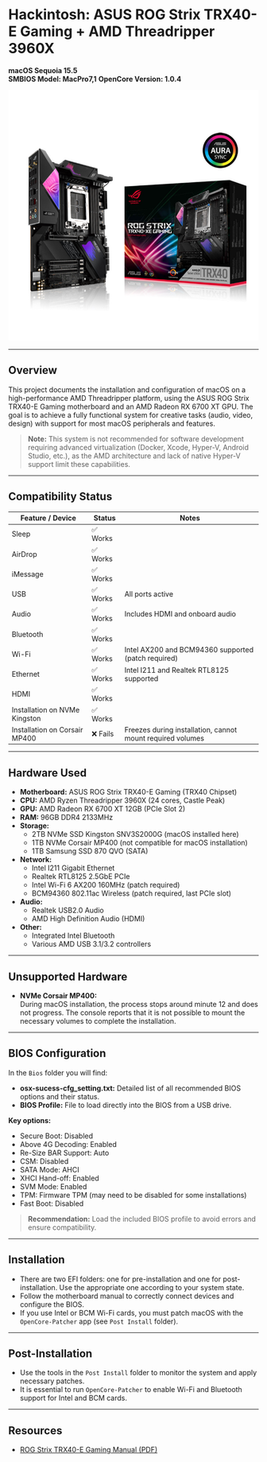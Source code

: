 # Hackintosh: ASUS ROG Strix TRX40-E Gaming + AMD Threadripper 3960X

**macOS Sequoia 15.5**  
**SMBIOS Model: MacPro7,1**
**OpenCore Version: 1.0.4**

![Motherboard](Images/presentation.jpg)

---

## Overview

This project documents the installation and configuration of macOS on a high-performance AMD Threadripper platform, using the ASUS ROG Strix TRX40-E Gaming motherboard and an AMD Radeon RX 6700 XT GPU. The goal is to achieve a fully functional system for creative tasks (audio, video, design) with support for most macOS peripherals and features.

> **Note:** This system is not recommended for software development requiring advanced virtualization (Docker, Xcode, Hyper-V, Android Studio, etc.), as the AMD architecture and lack of native Hyper-V support limit these capabilities.

---

## Compatibility Status

| Feature / Device              | Status      | Notes                                                        |
|------------------------------|-------------|--------------------------------------------------------------|
| Sleep                        | ✅ Works    |                                                              |
| AirDrop                      | ✅ Works    |                                                              |
| iMessage                     | ✅ Works    |                                                              |
| USB                          | ✅ Works    | All ports active                                             |
| Audio                        | ✅ Works    | Includes HDMI and onboard audio                              |
| Bluetooth                    | ✅ Works    |                                                              |
| Wi-Fi                        | ✅ Works    | Intel AX200 and BCM94360 supported (patch required)          |
| Ethernet                     | ✅ Works    | Intel I211 and Realtek RTL8125 supported                     |
| HDMI                         | ✅ Works    |                                                              |
| Installation on NVMe Kingston| ✅ Works    |                                                              |
| Installation on Corsair MP400| ❌ Fails    | Freezes during installation, cannot mount required volumes    |

---

## Hardware Used

- **Motherboard:** ASUS ROG Strix TRX40-E Gaming (TRX40 Chipset)
- **CPU:** AMD Ryzen Threadripper 3960X (24 cores, Castle Peak)
- **GPU:** AMD Radeon RX 6700 XT 12GB (PCIe Slot 2)
- **RAM:** 96GB DDR4 2133MHz
- **Storage:**  
  - 2TB NVMe SSD Kingston SNV3S2000G (macOS installed here)
  - 1TB NVMe Corsair MP400 (not compatible for macOS installation)
  - 1TB Samsung SSD 870 QVO (SATA)
- **Network:**  
  - Intel I211 Gigabit Ethernet  
  - Realtek RTL8125 2.5GbE PCIe  
  - Intel Wi-Fi 6 AX200 160MHz (patch required)  
  - BCM94360 802.11ac Wireless (patch required, last PCIe slot)
- **Audio:**  
  - Realtek USB2.0 Audio  
  - AMD High Definition Audio (HDMI)
- **Other:**  
  - Integrated Intel Bluetooth  
  - Various AMD USB 3.1/3.2 controllers

---

## Unsupported Hardware

- **NVMe Corsair MP400:**  
  During macOS installation, the process stops around minute 12 and does not progress. The console reports that it is not possible to mount the necessary volumes to complete the installation.

---

## BIOS Configuration

In the `Bios` folder you will find:
- **osx-sucess-cfg_setting.txt:** Detailed list of all recommended BIOS options and their status.
- **BIOS Profile:** File to load directly into the BIOS from a USB drive.

**Key options:**
- Secure Boot: Disabled
- Above 4G Decoding: Enabled
- Re-Size BAR Support: Auto
- CSM: Disabled
- SATA Mode: AHCI
- XHCI Hand-off: Enabled
- SVM Mode: Enabled
- TPM: Firmware TPM (may need to be disabled for some installations)
- Fast Boot: Disabled

> **Recommendation:** Load the included BIOS profile to avoid errors and ensure compatibility.

---

## Installation

- There are two EFI folders: one for pre-installation and one for post-installation. Use the appropriate one according to your system state.
- Follow the motherboard manual to correctly connect devices and configure the BIOS.
- If you use Intel or BCM Wi-Fi cards, you must patch macOS with the `OpenCore-Patcher` app (see `Post Install` folder).

---

## Post-Installation

- Use the tools in the `Post Install` folder to monitor the system and apply necessary patches.
- It is essential to run `OpenCore-Patcher` to enable Wi-Fi and Bluetooth support for Intel and BCM cards.

---

## Resources

- [ROG Strix TRX40-E Gaming Manual (PDF)](Manual/ROG_Strix_TRX40-E_Gaming_Manual.pdf)
